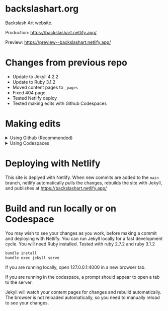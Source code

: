 # backslashart.org

Backslash Art website.

Production:
https://backslashart.netlify.app/

Preview:
https://preview--backslashart.netlify.app/



# Changes from previous repo

- Update to Jekyll 4.2.2
- Update to Ruby 3.1.2
- Moved content pages to `_pages`
- Fixed 404 page
- Tested Netlify deploy
- Tested making edits with Github Codespaces

# Making edits

<details><summary>Using Github (Recommended)</summary>

1. Open [the repo](https://github.com/jbakse/backslashart.org) on github.
2. Switch to the preview branch.
3. Use the Github editor to edit content on a page. Commit edit with pithy commit message.
4. See changes on https://preview--backslashart.netlify.app/
5. Issue pull request to request your changes be merged into `main`.
</details>

<details><summary>Using Codespaces</summary>

1. Navigate to the repo on Github
2. From the `Code` button dropdown choose `Codespaces` > `Create Codespace`

   This should open a new browser tab with VS Code running in a "codespace". The process hung for me, but a browser reload quickly fixed it.

3. Make some edits

   A good place to make some test edits is `_pages/test.md`

4. Commit your edits

5. Netlify should deploy your changes.

   This typically takes 1 to 5 minutes.

   See your changes at https://backslashart.netlify.app/

   You can also work in a branch if you want to preview your changes without publishing to the main site.

</details>
   
# Deploying with Netlify

This site is deplyed with Netlify. When new commits are added to the `main` branch, netlify automatically pulls the changes, rebuilds the site with Jekyll, and publishes at https://backslashart.netlify.app/


# Build and run locally or on Codespace

You may wish to see your changes as you work, before making a commit and deploying with Netlify. You can run Jekyll locally for a fast development cycle. You will need Ruby installed. Tested with ruby 2.7.2 and ruby 3.1.2

```bash
bundle install
bundle exec jekyll serve
```

If you are running locally, open 127.0.0.1:4000 in a new browser tab.

If you are running in the codespace, a prompt should appear to open a tab to the server.

Jekyll will watch your content pages for changes and rebuild automatically. The browser is not reloaded automatically, so you need to manually reload to see your changes.